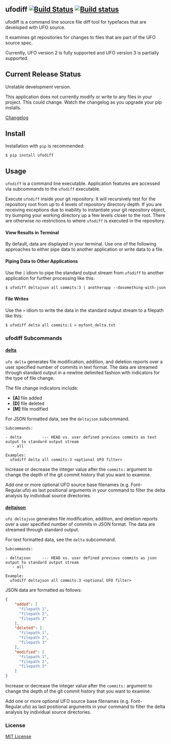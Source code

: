 ## ufodiff [![Build Status](https://travis-ci.org/source-foundry/ufodiff.svg?branch=master)](https://travis-ci.org/source-foundry/ufodiff) [![Build status](https://ci.appveyor.com/api/projects/status/o2vdn1uf7uxau3o7/branch/master?svg=true)](https://ci.appveyor.com/project/chrissimpkins/ufodiff/branch/master)

ufodiff is a command line source file diff tool for typefaces that are developed with UFO source.

It examines git repositories for changes to files that are part of the UFO source spec.

Currently, UFO version 2 is fully supported and UFO version 3 is partially supported.

## Current Release Status

Unstable development version.  

This application does not currently modify or write to any files in your project.  This could change. Watch the changelog as you upgrade your pip installs.

[Changelog](https://github.com/source-foundry/ufodiff/blob/master/CHANGELOG.md)

## Install

Installation with `pip` is recommended:

`$ pip install ufodiff`


## Usage

`ufodiff` is a command line executable.  Application features are accessed via subcommands to the `ufodiff` executable.  

Execute `ufodiff` inside your git repository.  It will recursively test for the repository root from up to 4 levels of repository directory depth.  If you are receiving exceptions due to inability to instantiate your git repository object, try bumping your working directory
up a few levels closer to the root.  There are otherwise no restrictions to where `ufodiff` is executed in the repository.


#### View Results in Terminal

By default, data are displayed in your terminal.  Use one of the following approaches to either pipe data to another application or write data to a file.


#### Piping Data to Other Applications

Use the `|` idiom to pipe the standard output stream from `ufodiff` to another application for further processing like this:

```
$ ufodiff deltajson all commits:3 | anotherapp --dosomething-with-json
```

#### File Writes

Use the `>` idiom to write the data in the standard output stream to a filepath like this:

```
$ ufodiff delta all commits:1 > myfont_delta.txt
```

### ufodiff Subcommands

<h4><a href=""> delta</a></h4>

`ufo delta` generates file modification, addition, and deletion reports over a user specified number of commits in text format.  The data are streamed through standard output in a newline delimited fashion with indicators for the type of file change.

The file change indicators include:

- **[A]** file added
- **[D]** file deleted
- **[M]** file modified

For JSON formatted data, see the `deltajson` subcommand. 

```
Subcommands:

- delta         --- HEAD vs. user defined previous commits as text output to standard output stream
   - all

Examples:
  ufodiff delta all commits:3 <optional UFO filter>
```

Increase or decrease the integer value after the `commits:` argument to change the depth of the git commit history that you want to examine.

Add one or more optional UFO source base filenames (e.g. Font-Regular.ufo) as last positional arguments in your command to filter the delta analysis by individual source directories.


<h4><a href=""> deltajson</a></h4>


`ufo deltajson` generates file modification, addition, and deletion reports over a user specified number of commits in JSON format.  The data are streamed through standard output.

For text formatted data, see the `delta` subcommand. 

```
Subcommands:

- deltajson     --- HEAD vs. user defined previous commits as json output to standard output stream
   - all

Example:
  ufodiff deltajson all commits:3 <optional UFO filter>
```

JSON data are formatted as follows:

```json
{
    "added": [
      "filepath 1",
      "filepath 2",
      "filepath 3"
    ],
    "deleted": [
      "filepath 1",
      "filepath 2",
      "filepath 3"
    ],
    "modified": [
      "filepath 1",
      "filepath 2",
      "filepath 3"
    ]
}
```

Increase or decrease the integer value after the `commits:` argument to change the depth of the git commit history that you want to examine.

Add one or more optional UFO source base filenames (e.g. Font-Regular.ufo) as last positional arguments in your command to filter the delta analysis by individual source directories.


### License

[MIT License](https://github.com/source-foundry/ufodiff/blob/master/docs/LICENSE)
